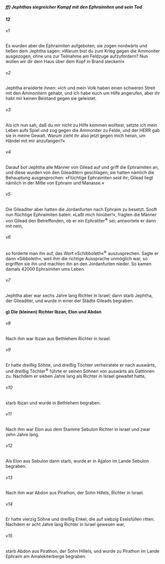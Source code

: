 ##### ff) Jephthas siegreicher Kampf mit den Ephraimiten und sein Tod

__12__

###### v1
Es wurden aber die Ephraimiten aufgeboten; sie zogen nordwärts und ließen dem Jephtha sagen: »Warum bist du zum Krieg gegen die Ammoniter ausgezogen, ohne uns zur Teilnahme am Feldzuge aufzufordern? Nun wollen wir dir dein Haus über dem Kopf in Brand stecken!«

###### v2
Jephtha erwiderte ihnen: »Ich und mein Volk haben einen schweren Streit mit den Ammonitern gehabt, und ich habe euch um Hilfe angerufen, aber ihr habt mir keinen Beistand gegen sie geleistet.

###### v3
Als ich nun sah, daß du mir nicht zu Hilfe kommen wolltest, setzte ich mein Leben aufs Spiel und zog gegen die Ammoniter zu Felde, und der HERR gab sie in meine Gewalt. Warum zieht ihr also jetzt gegen mich heran, um Händel mit mir anzufangen?«

###### v4
Darauf bot Jephtha alle Männer von Gilead auf und griff die Ephraimiten an, und diese wurden von den Gileaditern geschlagen; sie hatten nämlich die Behauptung ausgesprochen: »Flüchtige Ephraimiten seid ihr; Gilead liegt nämlich in der Mitte von Ephraim und Manasse.«

###### v5
Die Gileaditer aber hatten die Jordanfurten nach Ephraim zu besetzt. Sooft nun flüchtige Ephraimiten baten: »Laßt mich hinüber!«, fragten die Männer von Gilead den Betreffenden, ob er ein Ephratiter<sup title="= Ephraimit">&#x2732;</sup>
 sei; antwortete er dann mit nein,

###### v6
so forderte man ihn auf, das Wort »Schibboleth«<sup title="d.h. Strömung oder: Ähre">&#x2732;</sup>
 auszusprechen. Sagte er dann »Sibboleth«, weil ihm die richtige Aussprache unmöglich war, so ergriffen sie ihn und machten ihn an den Jordanfurten nieder. So kamen damals 42000 Ephraimiten ums Leben.


###### v7
Jephtha aber war sechs Jahre lang Richter in Israel; dann starb Jephtha, der Gileaditer, und wurde in einer der Städte Gileads begraben.

#### g) Die (kleinen) Richter Ibzan, Elon und Abdon


###### v8
Nach ihm war Ibzan aus Bethlehem Richter in Israel.

###### v9
Er hatte dreißig Söhne, und dreißig Töchter verheiratete er nach auswärts, und dreißig Töchter<sup title="= Mädchen">&#x2732;</sup>
 führte er seinen Söhnen von auswärts als Gattinnen zu. Nachdem er sieben Jahre lang als Richter in Israel gewaltet hatte,

###### v10
starb Ibzan und wurde in Bethlehem begraben.


###### v11
Nach ihm war Elon aus dem Stamme Sebulon Richter in Israel und zwar zehn Jahre lang.

###### v12
Als Elon aus Sebulon dann starb, wurde er in Ajjalon im Lande Sebulon begraben.


###### v13
Nach ihm war Abdon aus Pirathon, der Sohn Hillels, Richter in Israel.

###### v14
Er hatte vierzig Söhne und dreißig Enkel, die auf siebzig Eselsfüllen ritten. Nachdem er acht Jahre lang Richter in Israel gewesen war,

###### v15
starb Abdon aus Pirathon, der Sohn Hillels, und wurde zu Pirathon im Lande Ephraim am Amalekiterberge begraben.